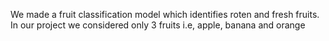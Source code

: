 We made a fruit classification model which identifies roten and fresh fruits. In our project we considered only 3 fruits i.e, apple, banana and orange
